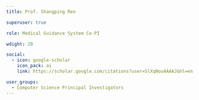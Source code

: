 ```yaml
---
title: Prof. Shangping Ren

superuser: true

role: Medical Guidance System Co-PI

wdight: 20

social:
  - icon: google-scholar
    icon_pack: ai
    link: https://scholar.google.com/citations?user=SlXqNooAAAAJ&hl=en

user_groups:
  - Computer Science Principal Investigators
---
```

